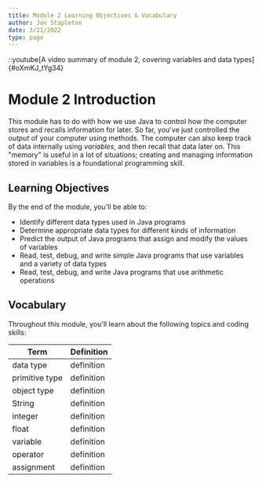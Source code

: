 ```yaml
---
title: Module 2 Learning Objectives & Vocabulary
author: Jon Stapleton
date: 3/21/2022
type: page
---
```


::youtube[A video summary of module 2, covering variables and data types]{#oXmKJ_tYg34}

# Module 2 Introduction

This module has to do with how we use Java to control how the computer stores and recalls information for later. So far, you've just controlled the *output* of your computer using methods. The computer can also keep track of data internally using *variables*, and then recall that data later on. This "memory" is useful in a lot of situations; creating and managing information stored in variables is a foundational programming skill.

## Learning Objectives

By the end of the module, you'll be able to:

* Identify different data types used in Java programs
* Determine appropriate data types for different kinds of information
* Predict the output of Java programs that assign and modify the values of variables
* Read, test, debug, and write simple Java programs that use variables and a variety of data types
* Read, test, debug, and write Java programs that use arithmetic operations

## Vocabulary

Throughout this module, you'll learn about the following topics and coding skills:

| Term | Definition |
| ---- | ---------- |
| data type | definition |
| primitive type | definition |
| object type | definition |
| String | definition |
| integer | definition |
| float | definition |
| variable | definition |
| operator | definition |
| assignment | definition |
